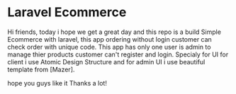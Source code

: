 # Laravel Ecommerce

Hi friends, today i hope we get a great day and this repo is a build Simple Ecommerce with laravel, this app ordering without login customer can check order with unique code. This app has only one user is admin to manage thier products customer can't register and login. Specialy for UI for client i use Atomic Design Structure and for admin UI i use beautiful template from [Mazer]. 



hope you guys like it
Thanks a lot!

